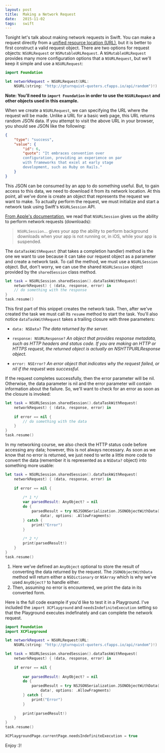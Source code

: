 ```yaml
---
layout: post
title:  Making a Network Request
date:   2015-11-02 
tags:   swift
---
```


Tonight let&#39;s talk about making network requests in Swift. You can make a request directly from a [unified resource location (URL)](https://en.wikipedia.org/wiki/Uniform_Resource_Locator), but it is better to first construct a valid request object. There are two options for request objects: `NSURLRequest` or `NSMutableURLRequest`. A `NSMutableURLRequest` provides many more configuration options that a `NSURLRequest`, but we'll keep it simple and use a `NSURLRequest`:

```swift
import Foundation

let networkRequest = NSURLRequest(URL:
    NSURL(string: "http://gturnquist-quoters.cfapps.io/api/random")!)
```

**Note: You'll need to `import Foundation` in order to use the `NSURLRequest` and other objects used in this example.**

When we create a `NSURLRequest`, we can specifying the URL where the request will be made. Unlike a URL for a basic web page, this URL returns random JSON data. If you attempt to visit the above URL in your browser, you should see JSON like the following:

```json
{
    "type": "success",
    "value": {
        "id": 6,
        "quote": "It embraces convention over 
        configuration, providing an experience on par 
        with frameworks that excel at early stage 
        development, such as Ruby on Rails."
    }
}
```

This JSON can be consumed by an app to do something useful. But, to gain access to this data, we need to download it from its network location. At this point, all we've done is create an object that represents the request we want to make. To actually perform the request, we must initialize and start a network task using Swift's `NSURLSession` API.

[From Apple's documentation](https://developer.apple.com/library/ios/documentation/Foundation/Reference/NSURLSession_class/#//apple_ref/occ/clm/NSURLSession/sharedSession), we read that `NSURLSession` gives us the ability to perform network requests (downloads):

> `NSURLSession`... gives your app the ability to perform background downloads when your app is not running or, in iOS, while your app is suspended.

The `dataTaskWithRequest` (that takes a completion handler) method is the one we want to use because it can take our request object as a parameter and create a network task. To call the method, we must use a `NSURLSession` object. But, don't worry, we can use the shared `NSURLSession` object provided by the `sharedSession` class method.

```swift
let task = NSURLSession.sharedSession().dataTaskWithRequest(
    networkRequest) { (data, response, error) in
    // do something with the response
}
task.resume()
```   

This first part of this snippet creates the network task. Then, after we've created the task we must call its `resume` method to start the task. You'll also notice `dataTaskWithRequest` takes a trailing closure with three parameters:

- `data: NSData?`
*The data returned by the server.*

- `response: NSURLResponse?`
*An object that provides response metadata, such as HTTP headers and status code. If you are making an HTTP or HTTPS request, the returned object is actually an NSHTTPURLResponse object.*

- `error: NSError?`
*An error object that indicates why the request failed, or nil if the request was successful.*

If the request completes successfully, then the error parameter will be nil. Otherwise, the data parameter is nil and the error parameter will contain information about the failure. So, we'll want to check for an error as soon as the closure is invoked: 

```swift
let task = NSURLSession.sharedSession().dataTaskWithRequest(
    networkRequest) { (data, response, error) in
    
    if error == nil {
        // do something with the data 
    }
}
task.resume()
```

In my networking course, we also check the HTTP status code before accessing any data; however, this is not always necessary. As soon as we know that no error is returned, we just need to write a little more code to convert the data (remember it is represented as a `NSData?` object) into something more usable:

```swift
let task = NSURLSession.sharedSession().dataTaskWithRequest(
    networkRequest) { (data, response, error) in
        
    if error == nil {
        
        /* 1 */
        var parsedResult: AnyObject? = nil
        do {
            parsedResult = try NSJSONSerialization.JSONObjectWithData(
                data!, options: .AllowFragments)
        } catch {
            print("Error")
        }
        
        /* 2 */
        print(parsedResult!)
    }
}
task.resume()
```

1. Here we've defined an `AnyObject` optional to store the result of converting the data returned by the request. The `JSONObjectWithData` method will return either a `NSDictionary` or `NSArray` which is why we've used `AnyObject?` to handle either.
2. Then, assuming no error is encountered, we print the data in its converted form.

Here is the full code example if you'd like to test it in a Playground. I've included the `import XCPlayground` and `needsIndefiniteExecution` setting so that the Playground executes indefinately and can complete the network request.

```swift
import Foundation
import XCPlayground

let networkRequest = NSURLRequest(URL:
    NSURL(string: "http://gturnquist-quoters.cfapps.io/api/random")!)

let task = NSURLSession.sharedSession().dataTaskWithRequest(
    networkRequest) { (data, response, error) in
    
    if error == nil {
                
        var parsedResult: AnyObject? = nil
        do {
            parsedResult = try NSJSONSerialization.JSONObjectWithData(
                data!, options: .AllowFragments)
        } catch {
            print("Error")
        }
                
        print(parsedResult!)
    }
}
task.resume()

XCPlaygroundPage.currentPage.needsIndefiniteExecution = true
```

Enjoy :)!
